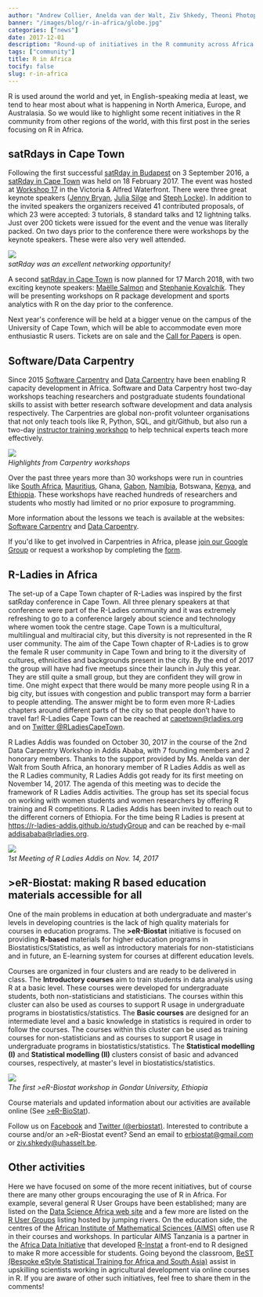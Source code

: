 ```yaml
---
author: "Andrew Collier, Anelda van der Walt, Ziv Shkedy, Theoni Photopoulou, Margareth Gfrerer and Heather Turner"
banner: "/images/blog/r-in-africa/globe.jpg"
categories: ["news"]
date: 2017-12-01
description: "Round-up of initiatives in the R community across Africa."
tags: ["community"]
title: R in Africa
tocify: false
slug: r-in-africa
---
```


R is used around the world and yet, in English-speaking media at least, we tend 
to hear most about what is happening in North America, Europe, and Australasia.
So we would like to highlight some recent initiatives in the R 
community from other regions of the world, with this first post in the series 
focusing on R in Africa.

<!--more--> 

## satRdays in Cape Town

Following the first successful 
[satRday in Budapest](http://budapest.satrdays.org/) on 3 September 2016, a 
[satRday in Cape Town](http://capetown2017.satrdays.org/) was held on 
18 February 2017. The event was hosted at 
[Workshop 17](http://workshop17.co.za/) in the Victoria & Alfred Waterfront. 
There were three great keynote speakers 
([Jenny Bryan](https://twitter.com/JennyBryan), 
[Julia Silge](https://twitter.com/juliasilge) and 
[Steph Locke](https://twitter.com/SteffLocke)). In addition to the invited 
speakers the organizers received 41 contributed proposals, of which 23 were 
accepted: 3 tutorials, 8 standard talks and 12 lightning talks. Just over 200 
tickets were issued for the event and the venue was literally packed. On two 
days prior to the conference there were workshops by the keynote speakers. 
These were also very well attended.

![](/images/blog/r-in-africa/D3S_6897.JPG)
*<br/>satRday was an excellent networking opportunity!*

A second [satRday in Cape Town](http://capetown2018.satrdays.org/) is now
planned for 17 March 2018, with two exciting keynote speakers: [Maëlle Salmon](https://twitter.com/maelle) and 
[Stephanie Kovalchik](https://twitter.com/StatsOnTheT). 
They will be presenting workshops on R package development and sports analytics
with R on the day prior to the conference.

Next year's conference will be held at a bigger venue on the campus of the 
University of Cape Town, which will be able to accommodate even more 
enthusiastic R users. Tickets are on sale and the 
[Call for Papers](https://www.papercall.io/satrday-cape-town-2018) is open.

## Software/Data Carpentry

Since 2015 [Software Carpentry](https://software-carpentry.org/) and 
[Data Carpentry](http://www.datacarpentry.org/) have been enabling R capacity
development in Africa. Software and Data Carpentry host two-day workshops 
teaching researchers and postgraduate students foundational skills to assist 
with better research software development and data analysis respectively. 
The Carpentries are global non-profit volunteer organisations that not only 
teach tools like R, Python, SQL, and git/Github, but also run a two-day 
[instructor training workshop](https://carpentries.github.io/instructor-training/) 
to help technical experts teach more effectively.

![](/images/blog/r-in-africa/carpentries.jpg)
*<br/>Highlights from Carpentry workshops*

Over the past three years more than 30 workshops were run in countries like 
[South Africa](https://software-carpentry.org/blog/2017/05/instructor-training-south-africa.html), 
[Mauritius](https://software-carpentry.org/blog/2017/09/mauritius.html), Ghana,
[Gabon](https://software-carpentry.org/blog/2017/09/mauritius.html),
[Namibia](https://software-carpentry.org/blog/2017/09/namibia.html), Botswana,
[Kenya](http://www.datacarpentry.org/blog/tdwg/), and
[Ethiopia](https://software-carpentry.org/blog/2017/09/ethiopia.html). These 
workshops have reached hundreds of researchers and students who mostly had 
limited or no prior exposure to programming. 

More information about the lessons we teach is available at the websites: 
[Software Carpentry](https://software-carpentry.org/lessons/) and 
[Data Carpentry](http://www.datacarpentry.org/lessons/).

If you'd like to get involved in Carpentries in Africa, please
[join our Google Group](https://groups.google.com/forum/#!forum/swc-za) or 
request a workshop by completing the [form](https://software-carpentry.org/workshops/request/).

## R-Ladies in Africa

The set-up of a Cape Town chapter of R-Ladies was inspired by the first satRday
conference in Cape Town. All three plenary speakers at that conference
were part of the R-Ladies community and it was extremely refreshing to go to a
conference largely about science and technology where women took the centre 
stage. Cape Town is a multicultural, multilingual and multiracial city, but this
diversity is not represented in the R user community. The aim of the Cape Town 
chapter of R-Ladies is to grow the female R user community in Cape Town and
bring to it the diversity of cultures, ethnicities and backgrounds present in 
the city. By the end of 2017 the group will have had five meetups since their 
launch in July this year. They are still quite a small group, but they are 
confident they will grow in time. One might expect that there would be 
many more people using R in a big city, but issues with congestion and public
transport may form a barrier to people attending. The answer might be to form
even more R-Ladies chapters around different parts of the city so that people
don’t have to travel far! R-Ladies Cape Town can be reached at 
<capetown@rladies.org> and on 
[Twitter @RLadiesCapeTown](https://twitter.com/rladiescapetown).

R Ladies Addis was founded on October 30, 2017 in the course of the 2nd Data 
Carpentry Workshop in Addis Ababa, with 7 founding members and 2 honorary 
members. Thanks to the support provided by Ms. Anelda van der Walt from 
South Africa, an honorary member of R Ladies Addis as well as the R Ladies 
community, R Ladies Addis got ready for its first meeting on November 14, 2017. 
The agenda of this meeting was to decide the framework of R 
Ladies Addis activities. The group has set its special focus on working 
with women students and women researchers by offering R training and R
competitions. R Ladies Addis has been invited to reach out to the different 
corners of Ethiopia. For the time being R Ladies is present at 
https://r-ladies-addis.github.io/studyGroup and can be reached by e-mail
<addisababa@rladies.org>.

![](/images/blog/r-in-africa/r-ladies-addis-ababa.png)
*<br/>1st Meeting of R Ladies Addis on Nov. 14, 2017*

## >eR-Biostat: making R based education materials accessible for all

One of the main problems in education at both undergraduate and master's 
levels in developing countries is the lack of high quality materials 
for courses in education programs. The **>eR-Biostat** initiative is focused on 
providing **R-based** materials for higher education programs in
Biostatistics/Statistics, as well as introductory materials for 
non-statisticians and in future, an E-learning system for courses at different 
education levels.

Courses are organized in four clusters and are ready to be delivered in class. 
The **Introductory courses** aim to train students in data analysis using R at a 
basic level. These courses were developed for undergraduate students, both 
non-statisticians and statisticians. The courses within this cluster can also 
be used as courses to support R usage in undergraduate programs in
biostatistics/statistics. The **Basic courses** are designed for an 
intermediate level and a basic knowledge in statistics is required in order to 
follow the courses. The courses within this cluster can be used as training
courses for non-statisticians and as courses to support R usage in 
undergraduate programs in biostatistics/statistics. The 
**Statistical modelling (I)** and **Statistical modelling (II)** clusters
consist of basic and advanced courses, respectively, at master's level in 
biostatistics/statistics.

![](/images/blog/r-in-africa/er-biostat-ethiopia.png)
*<br/>The first >eR-Biostat workshop in Gondar University, Ethiopia*

Course materials and updated information about our activities are available 
online (See [>eR-BioStat](https://er-biostat.github.io/Courses/)).

Follow us on [Facebook](https://www.facebook.com/ER-BioStat-1463845487001786/) 
and [Twitter (@erbiostat)](https://twitter.com/erbiostat). Interested to 
contribute a course and/or an >eR-Biostat event? Send an email to 
<erbiostat@gmail.com> or <ziv.shkedy@uhasselt.be>.

## Other activities

Here we have focused on some of the more recent initiatives, but of 
course there are many other groups encouraging the use of R in Africa. For 
example, several general R User Groups have been established; many are listed 
on the [Data Science Africa web site](http://datascience-africa.org/) and a few 
more are listed on the [R User Groups](https://jumpingrivers.github.io/meetingsR/r-user-groups.html) 
listing hosted by jumping rivers. On the education side, the centres of the 
[African Institute of Mathematical Sciences (AIMS)](https://www.nexteinstein.org/) 
often use R in their courses and workshops. In particular AIMS Tanzania is a 
partner in the 
[Africa Data Initiative](http://www.africanmathsinitiative.net/blog/initiatives/african-data-initiative/) 
that developed [R-Instat](http://r-instat.org/index.html) a front-end to R 
designed to make R more accessible for students. Going beyond 
the classroom, 
[BeST (Bespoke eStyle Statistical Training for Africa and South Asia)](http://yieldingresults.org/) assist in upskilling scientists working in
agricultural development via online courses in R. If you are aware of other 
such initiatives, feel free to share them in the comments!

